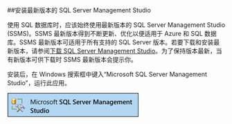 ##安装最新版本的 SQL Server Management Studio

  使用 SQL 数据库时，应该始终使用最新版本的 SQL Server Management Studio (SSMS)。SSMS 最新版本得到不断更新、优化以便适用于 Azure 和 SQL 数据库。SSMS 最新版本可适用于所有支持的 SQL Server 版本。若要下载和安装最新版本，请参阅[下载 SQL Server Management Studio](https://msdn.microsoft.com/zh-cn/library/mt238290.aspx)。为了保持版本最新，当有新版本可供下载时 SSMS 最新版本会提示你。

  安装后，在 Windows 搜索框中键入“Microsoft SQL Server Management Studio”，运行此应用。

  ![SQL Server Management Studio](./media/sql-server-management-studio-install/ssms.png)  

<!---HONumber=Mooncake_1010_2016-->